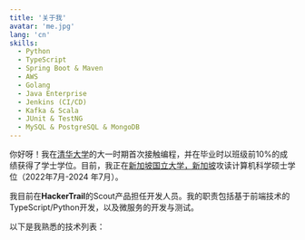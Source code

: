 ```yaml
---
title: '关于我'
avatar: 'me.jpg'
lang: 'cn'
skills:
  - Python
  - TypeScript
  - Spring Boot & Maven 
  - AWS
  - Golang
  - Java Enterprise
  - Jenkins (CI/CD)
  - Kafka & Scala
  - JUnit & TestNG
  - MySQL & PostgreSQL & MongoDB
---
```


你好呀！我在[清华大学](https://www.tsinghua.edu.cn/en/)的大一时期首次接触编程，并在毕业时以班级前10%的成绩获得了学士学位。目前，我正在[新加坡国立大学，新加坡](https://www.nus.edu.sg/)攻读计算机科学硕士学位（2022年7月-2024 年7月）。

我目前在**HackerTrail**的Scout产品担任开发人员。我的职责包括基于前端技术的TypeScript/Python开发，以及微服务的开发与测试。

以下是我熟悉的技术列表：
